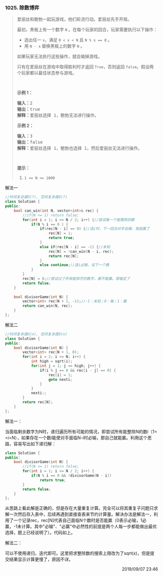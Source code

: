 ### 1025. 除数博弈

> <div class="content__2ebE"><p>爱丽丝和鲍勃一起玩游戏，他们轮流行动。爱丽丝先手开局。</p>
> 
> <p>最初，黑板上有一个数字&nbsp;<code>N</code>&nbsp;。在每个玩家的回合，玩家需要执行以下操作：</p>
> 
> <ul>
> 	<li>选出任一&nbsp;<code>x</code>，满足&nbsp;<code>0 &lt; x &lt; N</code> 且&nbsp;<code>N % x == 0</code>&nbsp;。</li>
> 	<li>用 <code>N - x</code>&nbsp;替换黑板上的数字 <code>N</code> 。</li>
> </ul>
> 
> <p>如果玩家无法执行这些操作，就会输掉游戏。</p>
> 
> <p>只有在爱丽丝在游戏中取得胜利时才返回&nbsp;<code>True</code>，否则返回 <code>false</code>。假设两个玩家都以最佳状态参与游戏。</p>
> 
> <p>&nbsp;</p>
> 
> <ol>
> </ol>
> 
> <p><strong>示例 1：</strong></p>
> 
> <pre><strong>输入：</strong>2
> <strong>输出：</strong>true
> <strong>解释：</strong>爱丽丝选择 1，鲍勃无法进行操作。
> </pre>
> 
> <p><strong>示例 2：</strong></p>
> 
> <pre><strong>输入：</strong>3
> <strong>输出：</strong>false
> <strong>解释：</strong>爱丽丝选择 1，鲍勃也选择 1，然后爱丽丝无法进行操作。
> </pre>
> 
> <p>&nbsp;</p>
> 
> <p><strong>提示：</strong></p>
> 
> <ol>
> 	<li><code>1 &lt;= N &lt;= 1000</code></li>
> </ol>
> </div>

解法一
```cpp
//时间复杂度O(?), 空间复杂度O(?)
class Solution {
public:
    bool can_win(int N, vector<int>& rec) {
        //if(N <= 1) return false;
        for(int i = 1; i <= N / 2; i++) {//尝试每一个能整除的数
            if(N % i == 0 ) {
                if(rec[N - i] == 0) {//选i时，下一回合对手会输，我就赢了
                    rec[N] = 1;
                    return true;
                }
                else if(rec[N - i] == -1) {//未知
                    rec[N] = !can_win(N - i, rec);
                    return rec[N];
                }
                else continue;//选i必输，试下一个数
            }
        }
        rec[N] = 0;//尝试过了所有能除尽的数字，都不能赢。那输定了
        return false;
    }
    
    bool divisorGame(int N) {
        vector<int> rec(N + 1, -1);//-1：未知；0：输；1：赢
        return can_win(N, rec);
    }
};
```

解法二

```cpp
//时间复杂度O(n), 空间复杂度O(n)
class Solution {
public:
    bool divisorGame(int N) {
        vector<int> rec(N + 1, 0);
        for(int i = 2; i <= N; i++) {
            int high = sqrt(i);
            for(int j = 1; j <= high; j++) {
                if(i % j == 0 && rec[i - j] == 0) {
                    rec[i] = 1;
                    goto nexti;
                }
            }
            nexti:;
        }
        return rec[N];
    }
};
```

解法一：

当面临剩余数字为N时，递归遍历所有可能的情况，即尝试所有能整除N的数i（1=<i<N），如果存在一个数i能使对手面临N-i时必输，那自己就能赢。利用这个思路，容易写出如下递归解：
```cpp
class Solution {
public:
    bool divisorGame(int N) {
        //if(N <= 1) return false;
        for(int i = 1; i <= N / 2; i++) {
            if(N % i == 0 && !divisorGame(N - i))
                return true;
        }
        return false;
    }
};
```

从思路上看此解是正确的，但是存在大量重复计算。完全可以将其重复子问题只求解一次然后存入表中，后续再遇到直接查表来节约计算量。解决办法是解法一，利用了一个记录rec，rec[N]代表自己面临N个数时是否能赢（0表示必输，1必赢，-1未计算。其中"必输"、"必赢"中必然性的前提是两个人每一步都能做出最优选择，题上已经说明了）。代码如上。

解法二：

可以不使用递归，迭代即可。这里把求整除数的搜索上限改为了sqrt(x)，但是提交结果显示计算更慢了，原因不详。

<div style="text-align: right"> 2019/09/07 23:46 </div>